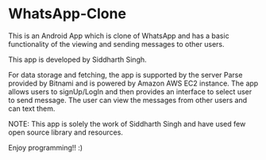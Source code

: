 # WhatsApp-Clone
This is an Android App which is clone of WhatsApp and has a basic functionality of the viewing and sending messages to other users.

This app is developed by Siddharth Singh.

For data storage and fetching, the app is supported by the server Parse provided by Bitnami and is powered by Amazon AWS EC2 instance. The app allows users to signUp/LogIn and then provides an interface to select user to send message. The user can view the messages from other users and can text them.

NOTE: This app is solely the work of Siddharth Singh and have used few open source library and resources.

Enjoy programming!! :)
